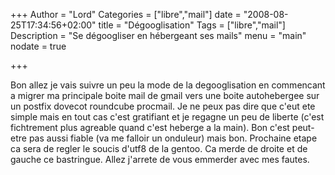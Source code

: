 +++
Author = "Lord"
Categories = ["libre","mail"]
date = "2008-08-25T17:34:56+02:00"
title = "Dégooglisation"
Tags = ["libre","mail"]
Description = "Se dégoogliser en hébergeant ses mails"
menu = "main"
nodate = true

+++

Bon allez je vais suivre un peu la mode de la degooglisation en commencant a migrer ma principale boite mail de gmail vers une boite autohebergee sur un postfix dovecot roundcube procmail. Je ne peux pas dire que c'eut ete simple mais en tout cas c'est gratifiant et je regagne un peu de liberte (c'est fichtrement plus agreable quand c'est heberge a la main). Bon c'est peut-etre pas aussi fiable (va me falloir un onduleur) mais bon. Prochaine etape ca sera de regler le soucis d'utf8 de la gentoo. Ca merde de droite et de gauche ce bastringue. Allez j'arrete de vous emmerder avec mes fautes.

